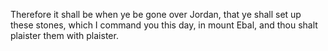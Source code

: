 Therefore it shall be when ye be gone over Jordan, that ye shall set up these stones, which I command you this day, in mount Ebal, and thou shalt plaister them with plaister.
